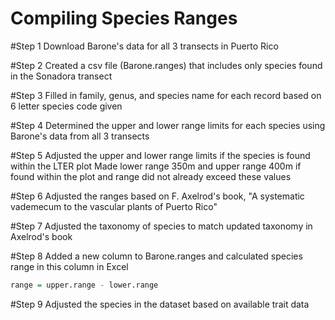 Compiling Species Ranges
========================

#Step 1
Download Barone's data for all 3 transects in Puerto Rico

#Step 2
Created a csv file (Barone.ranges) that includes only species found in the Sonadora transect

#Step 3
Filled in family, genus, and species name for each record based on 6 letter species code given

#Step 4
Determined the upper and lower range limits for each species using Barone's data from all 3 transects

#Step 5
Adjusted the upper and lower range limits if the species is found within the LTER plot
Made lower range 350m and upper range 400m if found within the plot and range did not already exceed these values

#Step 6
Adjusted the ranges based on F. Axelrod's book, "A systematic vademecum to the vascular plants of Puerto Rico"

#Step 7
Adjusted the taxonomy of species to match updated taxonomy in Axelrod's book

#Step 8
Added a new column to Barone.ranges and calculated species range in this column in Excel


```r
range = upper.range - lower.range
```

#Step 9
Adjusted the species in the dataset based on available trait data


